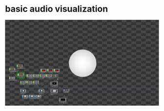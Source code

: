 # basic audio visualization

![サンプルイメージ](https://github.com/tsukasaJapan9/touchdesigner/blob/master/images/basic_aviz2.jpg)
